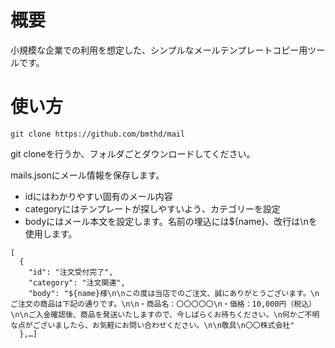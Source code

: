 # 概要

小規模な企業での利用を想定した、シンプルなメールテンプレートコピー用ツールです。

# 使い方
```
git clone https://github.com/bmthd/mail
```

git cloneを行うか、フォルダごとダウンロードしてください。

mails.jsonにメール情報を保存します。
- idにはわかりやすい固有のメール内容
- categoryにはテンプレートが探しやすいよう、カテゴリーを設定
- bodyにはメール本文を設定します。名前の埋込には${name}、改行は\nを使用します。
```
[
  {
    "id": "注文受付完了",
    "category": "注文関連",
    "body": "${name}様\n\nこの度は当店でのご注文、誠にありがとうございます。\nご注文の商品は下記の通りです。\n\n・商品名：〇〇〇〇〇\n・価格：10,000円（税込）\n\nご入金確認後、商品を発送いたしますので、今しばらくお待ちください。\n何かご不明な点がございましたら、お気軽にお問い合わせください。\n\n敬具\n〇〇株式会社"
  },…]
  ```